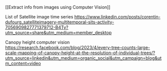 [[Extract info from images using Computer Vision]]

List of Satellite image time series
https://www.linkedin.com/posts/corentin-dufourg_satelliteimagery-multitemporal-sits-activity-7056909827771379712-B4Ty?utm_source=share&utm_medium=member_desktop

Canopy height computer vision
https://research.facebook.com/blog/2023/4/every-tree-counts-large-scale-mapping-of-canopy-height-at-the-resolution-of-individual-trees/?utm_source=linkedin&utm_medium=organic_social&utm_campaign=blog&utm_content=video

